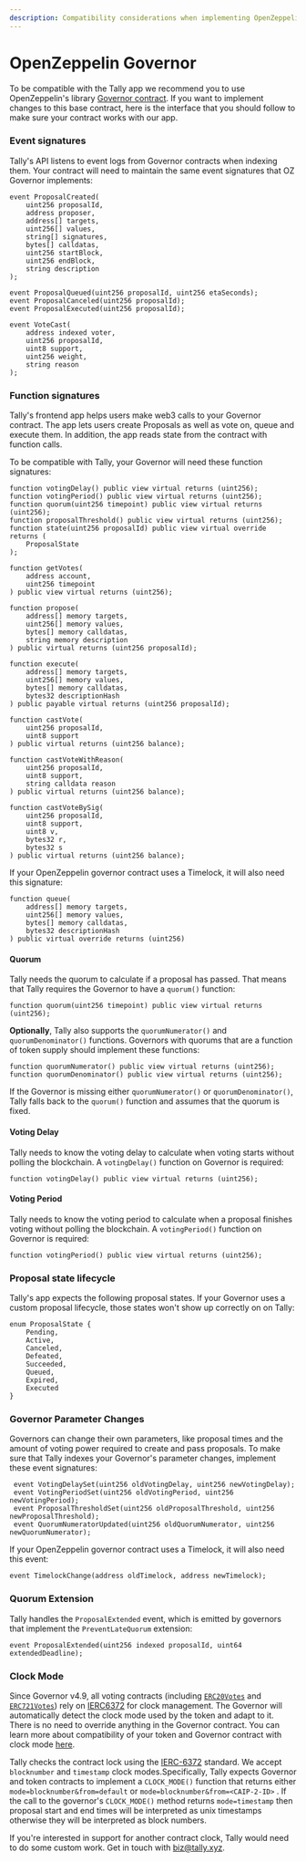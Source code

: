 ```yaml
---
description: Compatibility considerations when implementing OpenZeppelin governor
---
```


# OpenZeppelin Governor

To be compatible with the Tally app we recommend you to use OpenZeppelin's library [Governor contract](https://docs.openzeppelin.com/contracts/5.x/api/governance). If you want to implement changes to this base contract, here is the interface that you should follow to make sure your contract works with our app.

### Event signatures

Tally's API listens to event logs from Governor contracts when indexing them. Your contract will need to maintain the same event signatures that OZ Governor implements:

```
event ProposalCreated(
    uint256 proposalId,
    address proposer,
    address[] targets,
    uint256[] values,
    string[] signatures,
    bytes[] calldatas,
    uint256 startBlock,
    uint256 endBlock,
    string description
);

event ProposalQueued(uint256 proposalId, uint256 etaSeconds);
event ProposalCanceled(uint256 proposalId);
event ProposalExecuted(uint256 proposalId);

event VoteCast(
    address indexed voter, 
    uint256 proposalId, 
    uint8 support, 
    uint256 weight, 
    string reason
);
```

### Function signatures

Tally's frontend app helps users make web3 calls to your Governor contract. The app lets users create Proposals as well as vote on, queue and execute them.  In addition, the app reads state from the contract with function calls.&#x20;

To be compatible with Tally, your Governor will need these function signatures:

```
function votingDelay() public view virtual returns (uint256);
function votingPeriod() public view virtual returns (uint256);
function quorum(uint256 timepoint) public view virtual returns (uint256);
function proposalThreshold() public view virtual returns (uint256);
function state(uint256 proposalId) public view virtual override returns (
    ProposalState
);

function getVotes(
    address account, 
    uint256 timepoint
) public view virtual returns (uint256);

function propose(
    address[] memory targets,
    uint256[] memory values,
    bytes[] memory calldatas,
    string memory description
) public virtual returns (uint256 proposalId);

function execute(
    address[] memory targets,
    uint256[] memory values,
    bytes[] memory calldatas,
    bytes32 descriptionHash
) public payable virtual returns (uint256 proposalId);

function castVote(
    uint256 proposalId, 
    uint8 support
) public virtual returns (uint256 balance);

function castVoteWithReason(
    uint256 proposalId,
    uint8 support,
    string calldata reason
) public virtual returns (uint256 balance);

function castVoteBySig(
    uint256 proposalId,
    uint8 support,
    uint8 v,
    bytes32 r,
    bytes32 s
) public virtual returns (uint256 balance);
```

If your OpenZeppelin governor contract uses a Timelock, it will also need this signature:

```
function queue(
    address[] memory targets,
    uint256[] memory values,
    bytes[] memory calldatas,
    bytes32 descriptionHash
) public virtual override returns (uint256)
```

#### Quorum

Tally needs the quorum to calculate if a proposal has passed. That means that Tally requires the Governor to have a `quorum()` function:

```
function quorum(uint256 timepoint) public view virtual returns (uint256);
```

**Optionally**, Tally also supports the `quorumNumerator()` and `quorumDenominator()` functions. Governors with quorums that are a function of token supply should implement these functions:

```
function quorumNumerator() public view virtual returns (uint256);
function quorumDenominator() public view virtual returns (uint256);
```

If the Governor is missing either `quorumNumerator()` or `quorumDenominator()`, Tally falls back to the `quorum()` function and assumes that the quorum is fixed.&#x20;

#### Voting Delay

Tally needs to know the voting delay to calculate when voting starts without polling the blockchain. A `votingDelay()` function on Governor is required:

```
function votingDelay() public view virtual returns (uint256);
```

#### Voting Period

Tally needs to know the voting period to calculate when a proposal finishes voting without polling the blockchain. A `votingPeriod()` function on Governor is required:

```
function votingPeriod() public view virtual returns (uint256);
```

### Proposal state lifecycle

Tally's app expects the following proposal states. If your Governor uses a custom proposal lifecycle, those states won't show up correctly on on Tally:

```
enum ProposalState {
    Pending,
    Active,
    Canceled,
    Defeated,
    Succeeded,
    Queued,
    Expired,
    Executed
}
```

### Governor Parameter Changes

Governors can change their own parameters, like proposal times and the amount of voting power required to create and pass proposals. To make sure that Tally indexes your Governor's parameter changes, implement these event signatures:

```
 event VotingDelaySet(uint256 oldVotingDelay, uint256 newVotingDelay);
 event VotingPeriodSet(uint256 oldVotingPeriod, uint256 newVotingPeriod);
 event ProposalThresholdSet(uint256 oldProposalThreshold, uint256 newProposalThreshold);
 event QuorumNumeratorUpdated(uint256 oldQuorumNumerator, uint256 newQuorumNumerator);
```

If your OpenZeppelin governor contract uses a Timelock, it will also need this event:

```
event TimelockChange(address oldTimelock, address newTimelock);
```

### Quorum Extension

Tally handles the `ProposalExtended` event, which is emitted by governors that implement the `PreventLateQuorum` extension:

```
event ProposalExtended(uint256 indexed proposalId, uint64 extendedDeadline);
```

### Clock Mode

Since Governor v4.9, all voting contracts (including [`ERC20Votes`](https://docs.openzeppelin.com/contracts/4.x/api/token/ERC20#ERC20Votes) and [`ERC721Votes`](https://docs.openzeppelin.com/contracts/4.x/api/token/ERC721#ERC721Votes)) rely on [IERC6372](https://docs.openzeppelin.com/contracts/4.x/api/interfaces#IERC6372) for clock management. The Governor will automatically detect the clock mode used by the token and adapt to it. There is no need to override anything in the Governor contract. You can learn more about compatibility of your token and Governor contract with clock mode [here](https://docs.openzeppelin.com/contracts/4.x/governance#disclaimer).&#x20;

Tally checks the contract lock using the [IERC-6372](https://eips.ethereum.org/EIPS/eip-6372) standard. We accept `blocknumber` and `timestamp` clock modes.Specifically, Tally expects Governor and token contracts to implement a `CLOCK_MODE()` function that returns either `mode=blocknumber&from=default` or `mode=blocknumber&from=<CAIP-2-ID>` . If the call to the governor's `CLOCK_MODE()` method returns `mode=timestamp` then proposal start and end times will be interpreted as unix timestamps otherwise they will be interpreted as block numbers.

If you're interested in support for another contract clock, Tally would need to do some custom work. Get in touch with [biz@tally.xyz](mailto:biz@tally.xyz).
